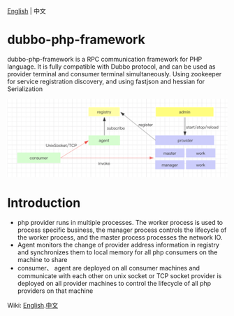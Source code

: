 [English](./README.md) | 中文

# dubbo-php-framework

dubbo-php-framework is a RPC communication framework for PHP language. It is fully compatible with Dubbo protocol, and can be used as provider terminal and consumer terminal simultaneously. Using zookeeper for service registration discovery, and using fastjson and hessian for Serialization

![arch](https://github.com/crazyxman/dubbo-php-framework/blob/master/Arch.png)

# Introduction
- php provider runs in multiple processes. The worker process is used to process specific business, the manager process controls the lifecycle of the worker process, and the master process processes the network IO.
- Agent monitors the change of provider address information in registry and synchronizes them to local memory for all php consumers on the machine to share
- consumer、 agent are deployed on all consumer machines and communicate with each other on unix socket or TCP socket
provider is deployed on all provider machines to control the lifecycle of all php providers on that machine

Wiki: [English](https://github.com/crazyxman/dubbo-php-framework/wiki/English).[中文](https://github.com/crazyxman/dubbo-php-framework/wiki/%E4%B8%AD%E6%96%87)
